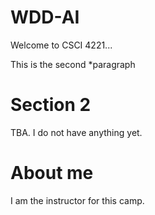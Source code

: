 # WDD-AI

   Welcome to CSCI 4221...

   This is the second *paragraph 

# Section 2

TBA. I do not have anything yet.

# About me

I am the instructor for this camp.